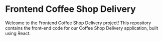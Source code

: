 # Frontend Coffee Shop Delivery

Welcome to the Frontend Coffee Shop Delivery project! This repository contains the front-end code for our Coffee Shop Delivery application, built using React.
